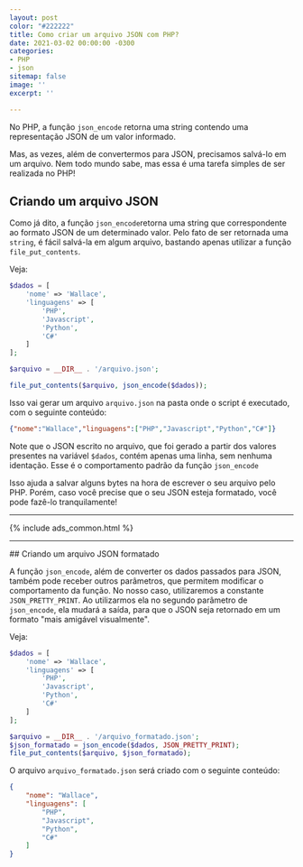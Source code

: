 ```yaml
---
layout: post
color: "#222222"
title: Como criar um arquivo JSON com PHP?
date: 2021-03-02 00:00:00 -0300
categories:
- PHP
- json
sitemap: false
image: ''
excerpt: ''

---
```

No PHP, a função `json_encode` retorna uma string contendo uma representação JSON de um valor informado.

Mas, as vezes, além de convertermos para JSON,  precisamos salvá-lo em um arquivo. Nem todo mundo sabe, mas essa é uma tarefa simples de ser realizada no PHP!

## Criando um arquivo JSON

Como já dito, a função `json_encode`retorna uma string que  correspondente ao formato JSON de um determinado valor. Pelo fato de ser retornada uma `string`, é fácil salvá-la em algum arquivo, bastando apenas utilizar a função `file_put_contents`.

Veja:

```php
$dados = [
	'nome' => 'Wallace',
    'linguagens' => [
    	'PHP',
        'Javascript',
        'Python',
        'C#'
    ]
];

$arquivo = __DIR__ . '/arquivo.json';

file_put_contents($arquivo, json_encode($dados));
```

Isso vai gerar um arquivo `arquivo.json` na pasta onde o script é executado, com o seguinte conteúdo:

```json
{"nome":"Wallace","linguagens":["PHP","Javascript","Python","C#"]}
```

Note que o JSON escrito no arquivo, que foi gerado a partir dos valores presentes na variável `$dados`, contém apenas uma linha, sem nenhuma identação. Esse é o comportamento padrão da função `json_encode`

Isso ajuda a salvar alguns bytes na hora de escrever o seu arquivo pelo PHP. Porém, caso você precise que o seu JSON esteja formatado, você pode fazê-lo tranquilamente!


<hr/>
{% include ads_common.html %}
<hr/>
## Criando um arquivo JSON formatado

A função `json_encode`, além de converter os dados passados para JSON, também pode receber outros parâmetros, que permitem modificar o comportamento da função. No nosso caso, utilizaremos a constante `JSON_PRETTY_PRINT`. Ao utilizarmos ela no segundo parâmetro de `json_encode`, ela mudará a saída, para que o JSON seja retornado em um formato "mais amigável visualmente".

Veja:

```php
$dados = [
	'nome' => 'Wallace',
    'linguagens' => [
    	'PHP',
        'Javascript',
        'Python',
        'C#'
    ]
];

$arquivo = __DIR__ . '/arquivo_formatado.json';
$json_formatado = json_encode($dados, JSON_PRETTY_PRINT);
file_put_contents($arquivo, $json_formatado);
```

O arquivo `arquivo_formatado.json` será criado com o seguinte conteúdo:

```json
{
    "nome": "Wallace",
    "linguagens": [
        "PHP",
        "Javascript",
        "Python",
        "C#"
    ]
}
```